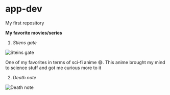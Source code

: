 # app-dev
My first repository

**My favorite movies/series**
1. *Stiens gate*

![Steins gate](https://wallpapers.com/images/high/steins-gate-1920-x-1080-background-3oh9mwy0cipljk0d.webp)

One of my favorites in terms of sci-fi anime 😄. This anime brought my mind to science stuff and got me curious more to it

2. *Death note*

![Death note](https://wallpapers.com/images/hd/death-note-characters-xfvyor3o8kw8ftq2.webp)


